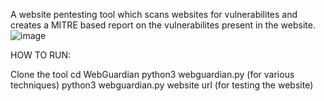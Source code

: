 A website pentesting tool which scans websites for vulnerabilites and creates a MITRE based report on the vulnerabilites present in the website.
![image](https://github.com/user-attachments/assets/c945bbd5-85b7-4f36-aaf5-7409d5c1c97d)

HOW TO RUN:

Clone the tool
cd WebGuardian
python3 webguardian.py (for various techniques)
python3 webguardian.py website url (for testing the website)
